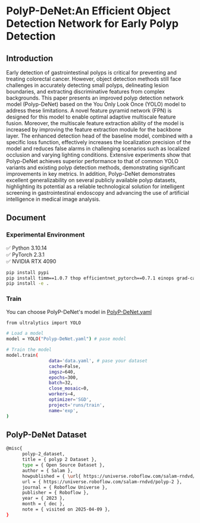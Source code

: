 # PolyP-DeNet:An Efficient Object Detection Network for Early Polyp Detection
## Introduction
Early detection of gastrointestinal polyps is critical for preventing and treating colorectal cancer. However, object detection methods still face challenges in accurately detecting small polyps, delineating lesion boundaries, and extracting discriminative features from complex backgrounds. This paper presents an improved polyp detection network model (Polyp-DeNet) based on the You Only Look Once (YOLO) model to address these limitations. A novel feature pyramid network (FPN) is designed for this model to enable optimal adaptive multiscale feature fusion. Moreover, the multiscale feature extraction ability of the model is increased by improving the feature extraction module for the backbone layer. The enhanced detection head of the baseline model, combined with a specific loss function, effectively increases the localization precision of the model and reduces false alarms in challenging scenarios such as localized occlusion and varying lighting conditions. Extensive experiments show that Polyp-DeNet achieves superior performance to that of common YOLO variants and existing polyp detection methods, demonstrating significant improvements in key metrics. In addition, Polyp-DeNet demonstrates excellent generalizability on several publicly available polyp datasets, highlighting its potential as a reliable technological solution for intelligent screening in gastrointestinal endoscopy and advancing the use of artificial intelligence in medical image analysis.
## Document
### Experimental Environment
✅ Python 3.10.14  
✅ PyTorch 2.3.1  
✅ NVIDIA RTX 4090
```bash
pip install pypi
pip install timm==1.0.7 thop efficientnet_pytorch==0.7.1 einops grad-cam==1.4.8 dill==0.3.8 albumentations==1.4.11 pytorch_wavelets==1.3.0 tidecv PyWavelets opencv-python -i https://pypi.tuna.tsinghua.edu.cn/simple
pip install -e .
```
### Train
You can choose PolyP-DeNet's model in [PolyP-DeNet.yaml](https://raw.githubusercontent.com/Leo-Han94/PolyP-DeNet/refs/heads/main/ultralytics/cfg/models/11/Polyp-DeNet.yaml)
```bash
from ultralytics import YOLO

# Load a model
model = YOLO("Polyp-DeNet.yaml") # pase model

# Train the model
model.train(
                data='data.yaml', # pase your dataset
                cache=False,
                imgsz=640,
                epochs=300,
                batch=32,
                close_mosaic=0,
                workers=4, 
                optimizer='SGD', 
                project='runs/train',
                name='exp',
)
```
## PolyP-DeNet Dataset
```bash
@misc{
      polyp-2_dataset,
      title = { polyp 2 Dataset },
      type = { Open Source Dataset },
      author = { Salam },
      howpublished = { \url{ https://universe.roboflow.com/salam-rndvd/polyp-2 } },
      url = { https://universe.roboflow.com/salam-rndvd/polyp-2 },
      journal = { Roboflow Universe },
      publisher = { Roboflow },
      year = { 2023 },
      month = { dec },
      note = { visited on 2025-04-09 },
}
```
